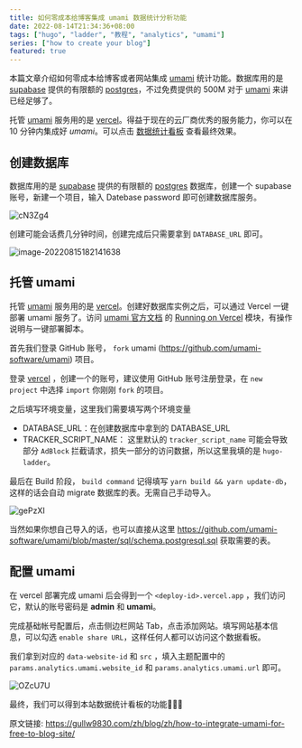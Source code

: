 ```yaml
---
title: 如何零成本给博客集成 umami 数据统计分析功能
date: 2022-08-14T21:34:36+08:00
tags: ["hugo", "ladder", "教程", "analytics", "umami"]
series: ["how to create your blog"]
featured: true
---
```

本篇文章介绍如何零成本给博客或者网站集成 [umami](https://umami.is/) 统计功能。数据库用的是 [supabase](https://app.supabase.com/) 提供的有限额的 [postgres](https://supabase.com/docs/guides/database)，不过免费提供的 500M 对于  [umami](https://umami.is/) 来讲已经足够了。

托管 [umami](https://umami.is/) 服务用的是 [vercel](https://vercel.com/)。得益于现在的云厂商优秀的服务能力，你可以在 10 分钟内集成好 *umami*。可以点击 [数据统计看板](https://umami-ochre-nu.vercel.app/share/o3zAba1V/gullw9830) 查看最终效果。

<!--more-->

## 创建数据库

数据库用的是 [supabase](https://app.supabase.com/) 提供的有限额的 [postgres](https://supabase.com/docs/guides/database) 数据库，创建一个 supabase 账号，新建一个项目，输入 Datebase password 即可创建数据库服务。

![cN3Zg4](https://cdn.jsdelivr.net/gh/gullw9830/PicURL@master/uPic/cN3Zg4.png)

创建可能会话费几分钟时间，创建完成后只需要拿到 `DATABASE_URL` 即可。

![image-20220815182141638](https://cdn.jsdelivr.net/gh/gullw9830/PicURL@master/uPic/image-20220815182141638.png)

## 托管 umami

托管 [umami](https://umami.is/) 服务用的是 [vercel](https://vercel.com/)。创建好数据库实例之后，可以通过 Vercel 一键部署 umami 服务了。访问 [umami 官方文档](https://umami.is/) 的 [Running on Vercel](https://umami.is/docs/running-on-vercel) 模块，有操作说明与一键部署脚本。

首先我们登录 GitHub 账号， `fork` umami (https://github.com/umami-software/umami) 项目。

登录 [vercel](https://vercel.com/) ，创建一个的账号，建议使用 GitHub 账号注册登录，在 `new project` 中选择 `import` 你刚刚 `fork` 的项目。

之后填写环境变量，这里我们需要填写两个环境变量

* DATABASE_URL：在创建数据库中拿到的 DATABASE_URL
* TRACKER_SCRIPT_NAME： 这里默认的 `tracker_script_name` 可能会导致部分  `AdBlock` 拦截请求，损失一部分的访问数据，所以这里我填的是 `hugo-ladder`。

最后在 Build 阶段， `build command`  记得填写 `yarn build && yarn update-db`，这样的话会自动 migrate 数据库的表。无需自己手动导入。

![gePzXI](https://cdn.jsdelivr.net/gh/gullw9830/PicURL@master/uPic/gePzXI.png)

当然如果你想自己导入的话，也可以直接从这里 https://github.com/umami-software/umami/blob/master/sql/schema.postgresql.sql 获取需要的表。

## 配置 umami

在 vercel 部署完成 umami 后会得到一个 `<deploy-id>.vercel.app` ，我们访问它，默认的账号密码是 **admin** 和 **umami**。

完成基础帐号配置后，点击侧边栏网站 Tab，点击添加网站。填写网站基本信息，可以勾选 `enable share URL`，这样任何人都可以访问这个数据看板。

我们拿到对应的 `data-website-id` 和 `src` ，填入主题配置中的 `params.analytics.umami.website_id` 和  `params.analytics.umami.url` 即可。 

![OZcU7U](https://cdn.jsdelivr.net/gh/gullw9830/PicURL@master/uPic/OZcU7U.png)

最终，我们可以得到本站数据统计看板的功能🎉🎉🎉

原文链接: https://gullw9830.com/zh/blog/zh/how-to-integrate-umami-for-free-to-blog-site/